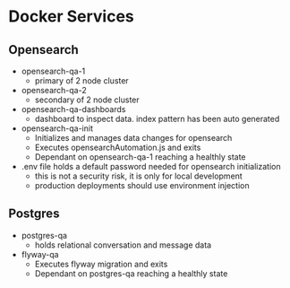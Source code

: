 # Docker Services
## Opensearch
* opensearch-qa-1
   * primary of 2 node cluster
* opensearch-qa-2
   * secondary of 2 node cluster
* opensearch-qa-dashboards
   * dashboard to inspect data. index pattern has been auto generated
* opensearch-qa-init
   * Initializes and manages data changes for opensearch
   * Executes opensearchAutomation.js and exits
   * Dependant on opensearch-qa-1 reaching a healthly state
* .env file holds a default password needed for opensearch initialization
   * this is not a security risk, it is only for local development
   * production deployments should use environment injection
## Postgres
* postgres-qa
   * holds relational conversation and message data
* flyway-qa
   * Executes flyway migration and exits
   * Dependant on postgres-qa reaching a healthly state
